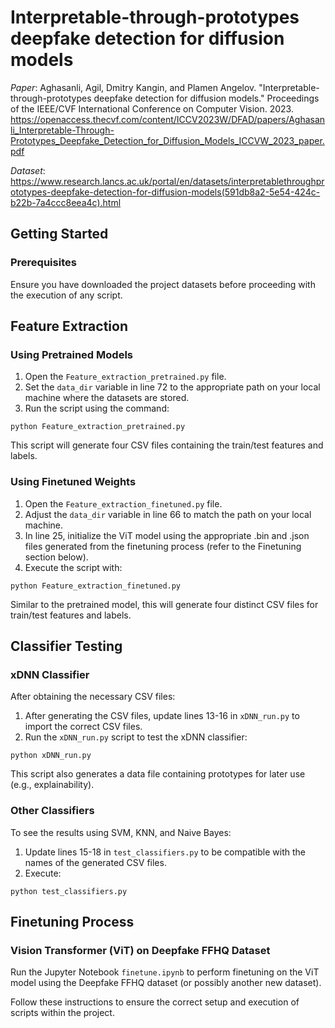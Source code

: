 # Interpretable-through-prototypes deepfake detection for diffusion models

*Paper*: Aghasanli, Agil, Dmitry Kangin, and Plamen Angelov. "Interpretable-through-prototypes deepfake detection for diffusion models." Proceedings of the IEEE/CVF International Conference on Computer Vision. 2023.
https://openaccess.thecvf.com/content/ICCV2023W/DFAD/papers/Aghasanli_Interpretable-Through-Prototypes_Deepfake_Detection_for_Diffusion_Models_ICCVW_2023_paper.pdf

*Dataset*: https://www.research.lancs.ac.uk/portal/en/datasets/interpretablethroughprototypes-deepfake-detection-for-diffusion-models(591db8a2-5e54-424c-b22b-7a4ccc8eea4c).html

## Getting Started

### Prerequisites
Ensure you have downloaded the project datasets before proceeding with the execution of any script.

## Feature Extraction

### Using Pretrained Models
1. Open the `Feature_extraction_pretrained.py` file.
2. Set the `data_dir` variable in line 72 to the appropriate path on your local machine where the datasets are stored.
3. Run the script using the command:
```
python Feature_extraction_pretrained.py
```
This script will generate four CSV files containing the train/test features and labels.

### Using Finetuned Weights
1. Open the `Feature_extraction_finetuned.py` file.
2. Adjust the `data_dir` variable in line 66 to match the path on your local machine.
3. In line 25, initialize the ViT model using the appropriate .bin and .json files generated from the finetuning process (refer to the Finetuning section below).
4. Execute the script with:
```
python Feature_extraction_finetuned.py
```
Similar to the pretrained model, this will generate four distinct CSV files for train/test features and labels.

## Classifier Testing

### xDNN Classifier
After obtaining the necessary CSV files:
1. After generating the CSV files, update lines 13-16 in `xDNN_run.py` to import the correct CSV files.
2. Run the `xDNN_run.py` script to test the xDNN classifier:
```
python xDNN_run.py
```

This script also generates a data file containing prototypes for later use (e.g., explainability).

### Other Classifiers
To see the results using SVM, KNN, and Naive Bayes:
1. Update lines 15-18 in `test_classifiers.py` to be compatible with the names of the generated CSV files.
2. Execute:
```
python test_classifiers.py
```

## Finetuning Process

### Vision Transformer (ViT) on Deepfake FFHQ Dataset
Run the Jupyter Notebook `finetune.ipynb` to perform finetuning on the ViT model using the Deepfake FFHQ dataset (or possibly another new dataset).

Follow these instructions to ensure the correct setup and execution of scripts within the project.

